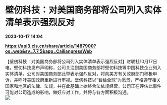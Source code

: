 # 壁仞科技：对美国商务部将公司列入实体清单表示强烈反对

**2023-10-17 14:04**

**https://api3.cls.cn/share/article/1487900?os=web&sv=7.7.5&app=CailianpressWeb**

【壁仞科技：对美国商务部将公司列入实体清单表示强烈反对】财联社10月17日电，壁仞科技发布声明称，公司关注到美国商务部将壁仞科技等中国科技企业列入实体清单。公司对美国商务部此举表示强烈反对，将向美方有关政府部门积极申诉，并呼吁美国政府重新进行审视。壁仞科技以“智绘全球”为愿景，严格遵守相关国家和地区的法律、法规，并在此基础上始终合法依规经营。公司正在评估此事件可能对公司造成的影响，做好应对工作，并将与各方面积极沟通。  
![](https://img.cls.cn/images/20231017/72Ti81Y5Y2.png)